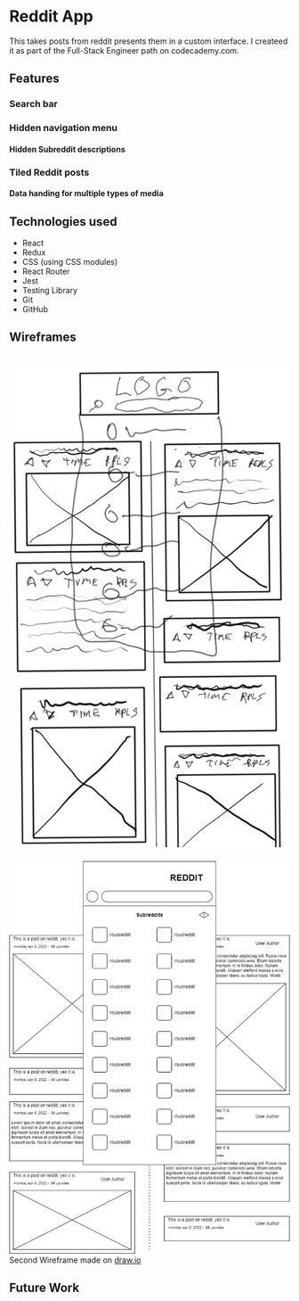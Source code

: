 # Reddit App

This takes posts from reddit presents them in a custom interface. I createed it as part of the Full-Stack Engineer path on codecademy.com.

## Features

### Search bar


### Hidden navigation menu

#### Hidden Subreddit descriptions

### Tiled Reddit posts


#### Data handing for multiple types of media


## Technologies used

- React
- Redux
- CSS (using CSS modules)
- React Router
- Jest
- Testing Library
- Git
- GitHub

## Wireframes

![First wireframe sketch](./Wireframe1.png)
===========================================
![Second Wireframe](./Wireframe2.png)
Second Wireframe made on [draw.io](http://www.draw.io)

## Future Work
